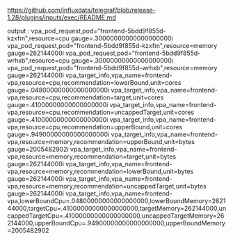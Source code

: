 https://github.com/influxdata/telegraf/blob/release-1.28/plugins/inputs/exec/README.md

output : 
vpa_pod_request,pod="frontend-5bdd9f855d-kzxfm",resource=cpu gauge=.30000000000000000000i
vpa_pod_request,pod="frontend-5bdd9f855d-kzxfm",resource=memory gauge=262144000i
vpa_pod_request,pod="frontend-5bdd9f855d-wrhxb",resource=cpu gauge=.30000000000000000000i
vpa_pod_request,pod="frontend-5bdd9f855d-wrhxb",resource=memory gauge=262144000i
vpa_target_info,vpa_name=frontend-vpa,resource=cpu,recommendation=lowerBound,unit=cores gauge=.04800000000000000000i
vpa_target_info,vpa_name=frontend-vpa,resource=cpu,recommendation=target,unit=cores gauge=.41000000000000000000i
vpa_target_info,vpa_name=frontend-vpa,resource=cpu,recommendation=uncappedTarget,unit=cores gauge=.41000000000000000000i
vpa_target_info,vpa_name=frontend-vpa,resource=cpu,recommendation=upperBound,unit=cores gauge=.94900000000000000000i
vpa_target_info,vpa_name=frontend-vpa,resource=memory,recommendation=upperBound,unit=bytes gauge=2005482902i
vpa_target_info,vpa_name=frontend-vpa,resource=memory,recommendation=target,unit=bytes gauge=262144000i
vpa_target_info,vpa_name=frontend-vpa,resource=memory,recommendation=lowerBound,unit=bytes gauge=262144000i
vpa_target_info,vpa_name=frontend-vpa,resource=memory,recommendation=uncappedTarget,unit=bytes gauge=262144000i
vpa_target_info,vpa_name=frontend-vpa,lowerBoundCpu=.04800000000000000000,lowerBoundMemory=262144000,targetCpu=.41000000000000000000,targetMemory=262144000,uncappedTargetCpu=.41000000000000000000,uncappedTargetMemory=262144000,upperBoundCpu=.94900000000000000000,upperBoundMemory=2005482902

